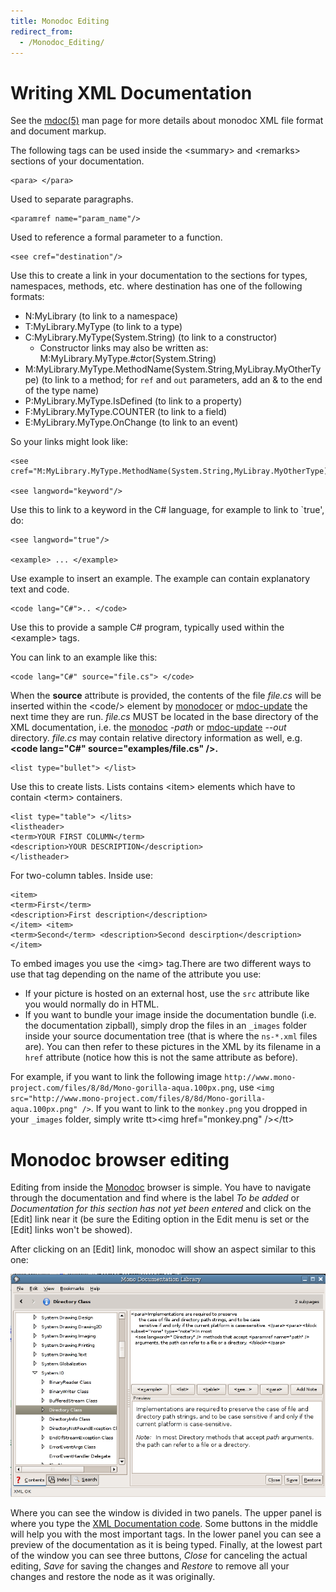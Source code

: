 ```yaml
---
title: Monodoc Editing
redirect_from:
  - /Monodoc_Editing/
---
```


Writing XML Documentation
=========================

See the [mdoc(5)](http://www.go-mono.org/docs/monodoc.ashx?link=man:mdoc(5)) man page for more details about monodoc XML file format and document markup.

The following tags can be used inside the \<summary\> and \<remarks\> sections of your documentation.

    <para> </para>

Used to separate paragraphs.

    <paramref name="param_name"/>

Used to reference a formal parameter to a function.

    <see cref="destination"/>

Use this to create a link in your documentation to the sections for types, namespaces, methods, etc. where destination has one of the following formats:

-   N:MyLibrary (to link to a namespace)
-   T:MyLibrary.MyType (to link to a type)
-   C:MyLibrary.MyType(System.String) (to link to a constructor)
    -   Constructor links may also be written as: M:MyLibrary.MyType.#ctor(System.String)
-   M:MyLibrary.MyType.MethodName(System.String,MyLibray.MyOtherType) (to link to a method; for `ref` and `out` parameters, add an & to the end of the type name)
-   P:MyLibrary.MyType.IsDefined (to link to a property)
-   F:MyLibrary.MyType.COUNTER (to link to a field)
-   E:MyLibrary.MyType.OnChange (to link to an event)

So your links might look like:

    <see cref="M:MyLibrary.MyType.MethodName(System.String,MyLibray.MyOtherType)"/>

    <see langword="keyword"/>

Use this to link to a keyword in the C# language, for example to link to \`true', do:

    <see langword="true"/>

    <example> ... </example>

Use example to insert an example. The example can contain explanatory text and code.

    <code lang="C#">.. </code>

Use this to provide a sample C# program, typically used within the \<example\> tags.

You can link to an example like this:

    <code lang="C#" source="file.cs"> </code>

When the **source** attribute is provided, the contents of the file *file.cs* will be inserted within the \<code/\> element by [monodocer](/docs/tools+libraries/tools/monodocer/) or [mdoc-update](/docs/tools+libraries/tools/mdoc/) the next time they are run. *file.cs* MUST be located in the base directory of the XML documentation, i.e. the [monodoc](/docs/tools+libraries/tools/monodocer/) *-path* or [mdoc-update](/docs/tools+libraries/tools/mdoc/) *--out* directory. *file.cs* may contain relative directory information as well, e.g. **\<code lang="C#" source="examples/file.cs" /\>.**

    <list type="bullet"> </list>

Use this to create lists. Lists contains \<item\> elements which have to contain \<term\> containers.

    <list type="table"> </lits>
    <listheader>
    <term>YOUR FIRST COLUMN</term>
    <description>YOUR DESCRIPTION</description>
    </listheader>

For two-column tables. Inside use:

    <item>
    <term>First</term>
    <description>First description</description>
    </item> <item>
    <term>Second</term> <description>Second descirption</description>
    </item>

To embed images you use the \<img\> tag.There are two different ways to use that tag depending on the name of the attribute you use:

-   If your picture is hosted on an external host, use the `src` attribute like you would normally do in HTML.
-   If you want to bundle your image inside the documentation bundle (i.e. the documentation zipball), simply drop the files in an `_images` folder inside your source documentation tree (that is where the `ns-*.xml` files are). You can then refer to these pictures in the XML by its filename in a `href` attribute (notice how this is not the same attribute as before).

For example, if you want to link the following image `http://www.mono-project.com/files/8/8d/Mono-gorilla-aqua.100px.png`, use `<img src="http://www.mono-project.com/files/8/8d/Mono-gorilla-aqua.100px.png" />`. If you want to link to the `monkey.png` you dropped in your `_images` folder, simply write tt\>\<img href="monkey.png" /\>\</tt\>

Monodoc browser editing
=======================

Editing from inside the [Monodoc](/docs/tools+libraries/tools/monodoc/) browser is simple. You have to navigate through the documentation and find where is the label *To be added* or *Documentation for this section has not yet been entered* and click on the [Edit] link near it (be sure the Editing option in the Edit menu is set or the [Edit] links won't be showed).

After clicking on an [Edit] link, monodoc will show an aspect similar to this one:

[![Monodoc-edit.png](/archived/images/4/41/Monodoc-edit.png)](/archived/images/4/41/Monodoc-edit.png)

Where you can see the window is divided in two panels. The upper panel is where you type the [XML Documentation code](#writing-xml-documentation). Some buttons in the middle will help you with the most important tags. In the lower panel you can see a preview of the documentation as it is being typed. Finally, at the lowest part of the window you can see three buttons, *Close* for canceling the actual editing, *Save* for saving the changes and *Restore* to remove all your changes and restore the node as it was originally.

